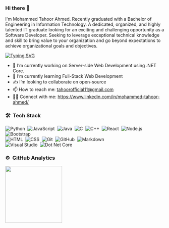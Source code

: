 ### Hi there 👋

I'm Mohammed Tahoor Ahmed. Recently graduated with a Bachelor of Engineering in Information Technology. A dedicated, organized, and highly talented IT graduate looking for an exciting and challenging opportunity as a Software Developer. Seeking to leverage exceptional technical knowledge and skill to bring value to your organization and go beyond expectations to achieve organizational goals and objectives.

[![Typing SVG](https://readme-typing-svg.herokuapp.com?font=Architects+Daughter&color=0BB3BD&size=30&lines=Hey!+It's+Tahoor!;I'm+a+Software+Developer...;I'm+working+on+.NETCore;Interested+in+Full-Stack+Web)](https://git.io/typing-svg)

- 🔭 I’m currently working on Server-side Web Development using .NET Core.
- 🌱 I’m currently learning Full-Stack Web Development
- ✍️ I’m looking to collaborate on open-source
- 📫 How to reach me: tahoorofficial11@gmail.com
- 🤝🏻 Connect with me: https://www.linkedin.com/in/mohammed-tahoor-ahmed/

### 🛠 &nbsp;Tech Stack

![Python](https://img.shields.io/badge/-Python-05122A?style=flat&logo=python)&nbsp;
![JavaScript](https://img.shields.io/badge/-JavaScript-05122A?style=flat&logo=javascript)&nbsp;
![Java](https://img.shields.io/badge/-Java-05122A?style=flat&logo=Java&logoColor=FFA518)&nbsp;
![C](https://img.shields.io/badge/-C-05122A?style=flat&logo=C&logoColor=A8B9CC)&nbsp;
![C++](https://img.shields.io/badge/-C++-05122A?style=flat&logo=C%2B%2B&logoColor=00599C)&nbsp;
![React](https://img.shields.io/badge/-React-05122A?style=flat&logo=react)&nbsp;
![Node.js](https://img.shields.io/badge/-Node.js-05122A?style=flat&logo=node.js)&nbsp;
![Bootstrap](https://img.shields.io/badge/-Bootstrap-05122A?style=flat&logo=bootstrap&logoColor=563D7C)\
![HTML](https://img.shields.io/badge/-HTML-05122A?style=flat&logo=HTML5)&nbsp;
![CSS](https://img.shields.io/badge/-CSS-05122A?style=flat&logo=CSS3&logoColor=1572B6)&nbsp;
![Git](https://img.shields.io/badge/-Git-05122A?style=flat&logo=git)&nbsp;
![GitHub](https://img.shields.io/badge/-GitHub-05122A?style=flat&logo=github)&nbsp;
![Markdown](https://img.shields.io/badge/-Markdown-05122A?style=flat&logo=markdown)\
![Visual Studio](https://img.shields.io/badge/-Visual%20Studio-05122A?style=flat&logo=visual-studio&logoColor=007ACC)&nbsp;
![Dot Net Core](https://img.shields.io/badge/-.NETCore-05122A?style=flat&logo=dotnet)&nbsp;

### ⚙️ &nbsp;GitHub Analytics

<p>
<a href="https://github.com/Mohammed-Tahoor-Ahmed">
<img height="180em" src="https://github-readme-stats-eight-theta.vercel.app/api/top-langs/?username=Mohammed-Tahoor-Ahmed&layout=compact&langs_count=8&theme=algolia"/>
</a>
</p>
